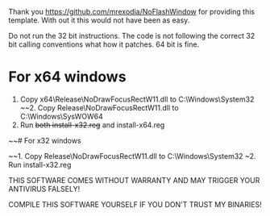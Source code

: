 Thank you https://github.com/mrexodia/NoFlashWindow for providing this template. With out it this would not have been as easy.

Do not run the 32 bit instructions. The code is not following the correct 32 bit calling conventions what how it patches. 
64 bit is fine.


# For x64 windows

1. Copy x64\Release\NoDrawFocusRectW11.dll to C:\Windows\System32
~~2. Copy Release\NoDrawFocusRectW11.dll to C:\Windows\SysWOW64
3. Run ~~both install-x32.reg~~ and install-x64.reg

~~# For x32 windows

~~1. Copy Release\NoDrawFocusRectW11.dll to C:\Windows\System32
~2. Run install-x32.reg

THIS SOFTWARE COMES WITHOUT WARRANTY AND MAY TRIGGER YOUR ANTIVIRUS FALSELY!

COMPILE THIS SOFTWARE YOURSELF IF YOU DON'T TRUST MY BINARIES!
